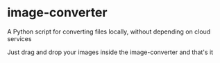 # image-converter
A Python script for converting files locally, without depending on cloud services

Just drag and drop your images inside the image-converter and that's it